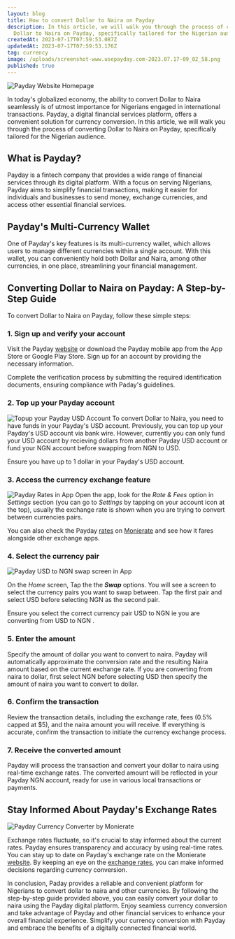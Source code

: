 ```yaml
---
layout: blog
title: How to convert Dollar to Naira on Payday
description: In this article, we will walk you through the process of converting
  Dollar to Naira on Payday, specifically tailored for the Nigerian audience.
createdAt: 2023-07-17T07:59:53.087Z
updatedAt: 2023-07-17T07:59:53.176Z
tag: currency
image: /uploads/screenshot-www.usepayday.com-2023.07.17-09_02_58.png
published: true
---
```

![Payday Website Homepage](https://monierate.com/uploads/screenshot-www.usepayday.com-2023.07.17-09_02_58.png)

In today's globalized economy, the ability to convert Dollar to Naira seamlessly is of utmost importance for Nigerians engaged in international transactions. Payday, a digital financial services platform, offers a convenient solution for currency conversion. In this article, we will walk you through the process of converting Dollar to Naira on Payday, specifically tailored for the Nigerian audience.

## What is Payday?
Payday is a fintech company that provides a wide range of financial services through its digital platform. With a focus on serving Nigerians, Payday aims to simplify financial transactions, making it easier for individuals and businesses to send money, exchange currencies, and access other essential financial services.

## Payday's Multi-Currency Wallet
One of Payday's key features is its multi-currency wallet, which allows users to manage different currencies within a single account. With this wallet, you can conveniently hold both Dollar and Naira, among other currencies, in one place, streamlining your financial management.

## Converting Dollar to Naira on Payday: A Step-by-Step Guide

To convert Dollar to Naira on Payday, follow these simple steps:

### 1. Sign up and verify your account

Visit the Payday [website](https://usepayday.com) or download the Payday mobile app from the App Store or Google Play Store. Sign up for an account by providing the necessary information. 

Complete the verification process by submitting the required identification documents, ensuring compliance with Paday's guidelines.

### 2. Top up your Payday account
![Topup your Payday USD Account](https://monierate.com/uploads/screenshot_20230717-091908.jpg)
To convert Dollar to Naira, you need to have funds in your Payday's USD account. Previously, you can top up your Payday's USD account via bank wire. However, currently you can only fund your USD account by recieving dollars from another Payday USD account or fund your NGN account before swapping from NGN to USD. 

Ensure you have up to 1 dollar in your Payday's USD account.

### 3. Access the currency exchange feature
![Payday Rates in App](https://monierate.com/uploads/screenshot_20230717-092934.jpg)
Open the app, look for the _Rate & Fees_ option in _Settings_ section (you can go to _Settings_ by tapping on your account icon at the top), usually the exchange rate is shown when you are trying to convert between currencies pairs.

You can also check the Payday [rates](https://monierate.com/converter/payday?Amount=1&From=USD&To=NGN) on [Monierate](https://monierate.com) and see how it fares alongside other exchange apps.

### 4. Select the currency pair 

![Payday USD to NGN swap screen in App](https://monierate.com/uploads/screenshot_20230713-123317.jpg)

On the _Home_ screen, Tap the the ***Swap*** options. You will see a screen to select the currency pairs you want to swap between. Tap the first pair and select USD before selecting NGN as the second pair.

Ensure you select the correct currency pair USD to NGN ie you are converting from USD to NGN .

### 5. Enter the amount
Specify the amount of dollar you want to convert to naira. Payday will automatically approximate the conversion rate and the resulting Naira amount based on the current exchange rate. If you are converting from naira to dollar, first select NGN before selecting USD then specify the amount of naira you want to convert to dollar.

### 6. Confirm the transaction
Review the transaction details, including the exchange rate, fees (0.5% capped at $5), and the naira amount you will receive. If everything is accurate, confirm the transaction to initiate the currency exchange process.

### 7. Receive the converted amount
Payday will process the transaction and convert your dollar to naira using real-time exchange rates. The converted amount will be reflected in your Payday NGN account, ready for use in various local transactions or payments.

## Stay Informed About Payday's Exchange Rates

![Payday Currency Converter by Monierate](https://monierate.com/uploads/screenshot-monierate.com-2023.07.12-16_16_52.png)

Exchange rates fluctuate, so it's crucial to stay informed about the current rates. Payday ensures transparency and accuracy by using real-time rates. You can stay up to date on Payday's exchange rate on the Monierate [website](https://monierate.com). By keeping an eye on the [exchange rates](https://monierate.com/converter/payday?Amount=1&From=USD&To=NGN), you can make informed decisions regarding currency conversion.

In conclusion, Paday provides a reliable and convenient platform for Nigerians to convert dollar to naira and other currencies. By following the step-by-step guide provided above, you can easily convert your dollar to naira using the Payday digital platform. Enjoy seamless currency conversion and take advantage of Payday and other financial services to enhance your overall financial experience. Simplify your currency conversion with Payday and embrace the benefits of a digitally connected financial world.
